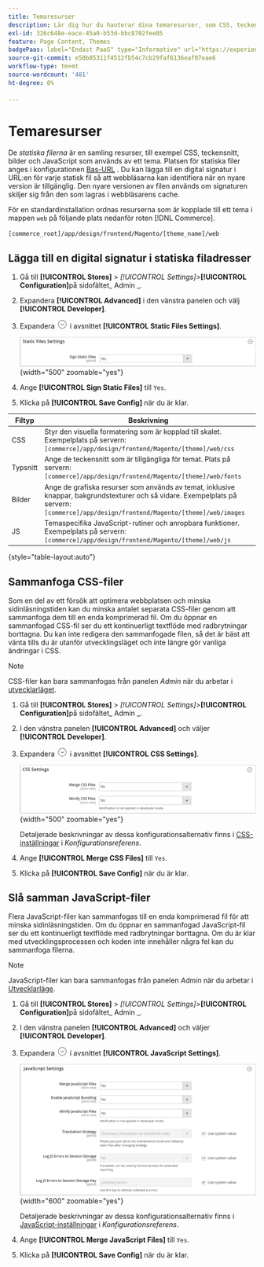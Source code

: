 ```yaml
---
title: Temaresurser
description: Lär dig hur du hanterar dina temaresurser, som CSS, teckensnitt, bilder och JavaScript-filer.
exl-id: 326c648e-eace-45a0-b53d-bbc8702fee05
feature: Page Content, Themes
badgePaas: label="Endast PaaS" type="Informative" url="https://experienceleague.adobe.com/en/docs/commerce/user-guides/product-solutions" tooltip="Gäller endast Adobe Commerce i molnprojekt (Adobe-hanterad PaaS-infrastruktur) och lokala projekt."
source-git-commit: e50b85311f4512fb54c7cb29faf6136eaf07eae6
workflow-type: tm+mt
source-wordcount: '481'
ht-degree: 0%

---
```


# Temaresurser

De _statiska filerna_ är en samling resurser, till exempel CSS, teckensnitt, bilder och JavaScript som används av ett tema. Platsen för statiska filer anges i konfigurationen [Bas-URL](../stores-purchase/store-urls.md) . Du kan lägga till en digital signatur i URL:en för varje statisk fil så att webbläsarna kan identifiera när en nyare version är tillgänglig. Den nyare versionen av filen används om signaturen skiljer sig från den som lagras i webbläsarens cache.

För en standardinstallation ordnas resurserna som är kopplade till ett tema i mappen `web` på följande plats nedanför roten [!DNL Commerce].

`[commerce_root]/app/design/frontend/Magento/[theme_name]/web`

## Lägga till en digital signatur i statiska filadresser

1. Gå till **[!UICONTROL Stores]** > _[!UICONTROL Settings]_>**[!UICONTROL Configuration]**&#x200B;på sidofältet_ Admin _.

1. Expandera **[!UICONTROL Advanced]** i den vänstra panelen och välj **[!UICONTROL Developer]**.

1. Expandera ![Expansionsväljaren](../assets/icon-display-expand.png) i avsnittet **[!UICONTROL Static Files Settings]**.

   ![Inställningar för statiska filer](./assets/developer-static-files-settings.png){width="500" zoomable="yes"}

1. Ange **[!UICONTROL Sign Static Files]** till `Yes`.

1. Klicka på **[!UICONTROL Save Config]** när du är klar.

| Filtyp | Beskrivning |
|--- |--- |
| CSS | Styr den visuella formatering som är kopplad till skalet. Exempelplats på servern: `[commerce]/app/design/frontend/Magento/[theme]/web/css` |
| Typsnitt | Ange de teckensnitt som är tillgängliga för temat. Plats på servern: `[commerce]/app/design/frontend/Magento/[theme]/web/fonts` |
| Bilder | Ange de grafiska resurser som används av temat, inklusive knappar, bakgrundstexturer och så vidare. Exempelplats på servern: `[commerce]/app/design/frontend/Magento/[theme]/web/images` |
| JS | Temaspecifika JavaScript-rutiner och anropbara funktioner. Exempelplats på servern: `[commerce]/app/design/frontend/Magento/[theme]/web/js` |

{style="table-layout:auto"}

## Sammanfoga CSS-filer

Som en del av ett försök att optimera webbplatsen och minska sidinläsningstiden kan du minska antalet separata CSS-filer genom att sammanfoga dem till en enda komprimerad fil. Om du öppnar en sammanfogad CSS-fil ser du ett kontinuerligt textflöde med radbrytningar borttagna. Du kan inte redigera den sammanfogade filen, så det är bäst att vänta tills du är utanför utvecklingsläget och inte längre gör vanliga ändringar i CSS.

>[!NOTE]
>
>CSS-filer kan bara sammanfogas från panelen _Admin_ när du arbetar i [utvecklarläget](../systems/developer-tools.md#operation-modes).

1. Gå till **[!UICONTROL Stores]** > _[!UICONTROL Settings]_>**[!UICONTROL Configuration]**&#x200B;på sidofältet_ Admin _.

1. I den vänstra panelen **[!UICONTROL Advanced]** och väljer **[!UICONTROL Developer]**.

1. Expandera ![Expansionsväljaren](../assets/icon-display-expand.png) i avsnittet **[!UICONTROL CSS Settings]**.

   ![CSS-inställningar](./assets/developer-css-settings.png){width="500" zoomable="yes"}

   Detaljerade beskrivningar av dessa konfigurationsalternativ finns i [CSS-inställningar](../configuration-reference/advanced/developer.md#css-settings) i _Konfigurationsreferens_.

1. Ange **[!UICONTROL Merge CSS Files]** till `Yes`.

1. Klicka på **[!UICONTROL Save Config]** när du är klar.

## Slå samman JavaScript-filer

Flera JavaScript-filer kan sammanfogas till en enda komprimerad fil för att minska sidinläsningstiden. Om du öppnar en sammanfogad JavaScript-fil ser du ett kontinuerligt textflöde med radbrytningar borttagna. Om du är klar med utvecklingsprocessen och koden inte innehåller några fel kan du sammanfoga filerna.

>[!NOTE]
>
>JavaScript-filer kan bara sammanfogas från panelen _Admin_ när du arbetar i [Utvecklarläge](../systems/developer-tools.md#operation-modes).

1. Gå till **[!UICONTROL Stores]** > _[!UICONTROL Settings]_>**[!UICONTROL Configuration]**&#x200B;på sidofältet_ Admin _.

1. I den vänstra panelen **[!UICONTROL Advanced]** och väljer **[!UICONTROL Developer]**.

1. Expandera ![Expansionsväljaren](../assets/icon-display-expand.png) i avsnittet **[!UICONTROL JavaScript Settings]**.

   ![JavaScript-inställningar](./assets/developer-javascript-settings.png){width="600" zoomable="yes"}

   Detaljerade beskrivningar av dessa konfigurationsalternativ finns i [JavaScript-inställningar](../configuration-reference/advanced/developer.md#javascript-settings) i _Konfigurationsreferens_.

1. Ange **[!UICONTROL Merge JavaScript Files]** till `Yes`.

1. Klicka på **[!UICONTROL Save Config]** när du är klar.
